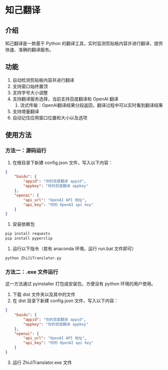 # 知己翻译

## 介绍

知己翻译是一款基于 Python 的翻译工具，实时监测剪贴板内容并进行翻译，提供快速、准确的翻译服务。

## 功能

1. 自动检测剪贴板内容并进行翻译
2. 支持窗口始终置顶
3. 支持字号大小调整
4. 支持翻译服务选择，当前支持百度翻译和 OpenAI 翻译
   1. 流式传输：OpenAI翻译结果分段返回，翻译过程中可以实时看到翻译结果
5. 支持增量翻译
6. 自动记住应用窗口位置和大小以及选项

## 使用方法

### 方法一：源码运行

1. 在根目录下新建 config.json 文件，写入以下内容：
```json
{
    "baidu": {
        "appid": "你的百度翻译 appid",
        "appkey": "你的百度翻译 appkey"
    },
    "openai": {
        "api_url": "OpenAI API 地址",
        "api_key": "你的 OpenAI api key"
    }
}
```
1. 安装依赖包
```bash
pip install requests
pip install pyperclip
```
1. 运行以下指令（若有 anaconda 环境，运行 run.bat 文件即可）
```bash
python ZhiJiTranslator.py
```

### 方法二：.exe 文件运行

这一方法通过 pyinstaller 打包成安装包，方便没有 python 环境的用户使用。

1. 下载 dist 文件夹以及其中的文件
1. 在 dist 目录下新建 config.json 文件，写入以下内容：
```json
{
    "baidu": {
        "appid": "你的百度翻译 appid",
        "appkey": "你的百度翻译 appkey"
    },
    "openai": {
        "api_url": "OpenAI API 地址",
        "api_key": "你的 OpenAI api key"
    }
}
```
3. 运行 ZhiJiTranslator.exe 文件
